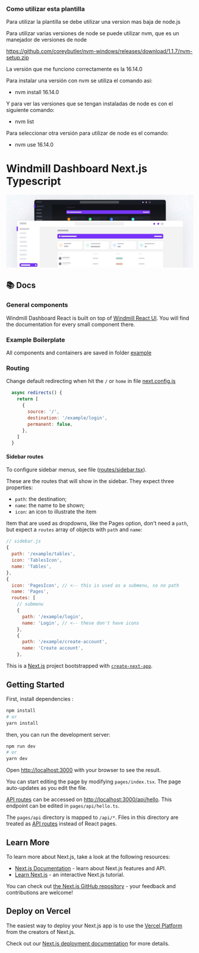 ### Como utilizar esta plantilla

Para utilizar la plantilla se debe utilizar una version mas baja de node.js

Para utilizar varias versiones de node se puede utilizar nvm, que es un manejador de versiones de node

https://github.com/coreybutler/nvm-windows/releases/download/1.1.7/nvm-setup.zip

La versión que me funciono correctamente es la 16.14.0

Para instalar una versión con nvm se utiliza el comando asi:

- nvm install 16.14.0

Y para ver las versiones que se tengan instaladas de node es con el siguiente comando:

- nvm list

Para seleccionar otra versión para utilizar de node es el comando:

- nvm use 16.14.0

<p align="center">
    <h1>Windmill Dashboard Next.js Typescript</h1>
    <a href="https://windmill-dashboard-nextjs-typescript.vercel.app/example">
      <img alt="Windmill Dashboard React" width="600" src=".github/windmill-dashboard-thumbnail.jpg">
    </a><br>
</p>

## 📚 Docs

### General components

Windmill Dashboard React is built on top of [Windmill React UI](https://windmillui.com/react-ui). You will find the documentation for every small component there.

### Example Boilerplate

All components and containers are saved in folder [example](example)

### Routing

Change default redirecting when hit the `/` or `home` in file [next.config.js](next.config.js)

```js
  async redirects() {
    return [
      {
        source: '/',
        destination: '/example/login',
        permanent: false,
      },
    ]
  }
```

#### Sidebar routes

To configure sidebar menus, see file ([routes/sidebar.tsx](routes/sidebar.tsx)).

These are the routes that will show in the sidebar. They expect three properties:

- `path`: the destination;
- `name`: the name to be shown;
- `icon`: an icon to illustrate the item

Item that are used as dropdowns, like the Pages option, don't need a `path`, but expect a `routes` array of objects with `path` and `name`:

```js
// sidebar.js
{
  path: '/example/tables',
  icon: 'TablesIcon',
  name: 'Tables',
},
{
  icon: 'PagesIcon', // <-- this is used as a submenu, so no path
  name: 'Pages',
  routes: [
    // submenu
    {
      path: '/example/login',
      name: 'Login', // <-- these don't have icons
    },
    {
      path: '/example/create-account',
      name: 'Create account',
    },
```

This is a [Next.js](https://nextjs.org/) project bootstrapped with [`create-next-app`](https://github.com/vercel/next.js/tree/canary/packages/create-next-app).

## Getting Started

First, install dependencies :

```bash
npm install
# or
yarn install
```

then, you can run the development server:

```bash
npm run dev
# or
yarn dev
```

Open [http://localhost:3000](http://localhost:3000) with your browser to see the result.

You can start editing the page by modifying `pages/index.tsx`. The page auto-updates as you edit the file.

[API routes](https://nextjs.org/docs/api-routes/introduction) can be accessed on [http://localhost:3000/api/hello](http://localhost:3000/api/hello). This endpoint can be edited in `pages/api/hello.ts`.

The `pages/api` directory is mapped to `/api/*`. Files in this directory are treated as [API routes](https://nextjs.org/docs/api-routes/introduction) instead of React pages.

## Learn More

To learn more about Next.js, take a look at the following resources:

- [Next.js Documentation](https://nextjs.org/docs) - learn about Next.js features and API.
- [Learn Next.js](https://nextjs.org/learn) - an interactive Next.js tutorial.

You can check out [the Next.js GitHub repository](https://github.com/vercel/next.js/) - your feedback and contributions are welcome!

## Deploy on Vercel

The easiest way to deploy your Next.js app is to use the [Vercel Platform](https://vercel.com/new?utm_medium=default-template&filter=next.js&utm_source=create-next-app&utm_campaign=create-next-app-readme) from the creators of Next.js.

Check out our [Next.js deployment documentation](https://nextjs.org/docs/deployment) for more details.
